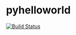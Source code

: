 # pyhelloworld

[![Build Status](https://travis-ci.org/jripsl/pyhelloworld.svg?branch=master)](https://travis-ci.org/jripsl/pyhelloworld)
